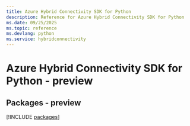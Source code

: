 ```yaml
---
title: Azure Hybrid Connectivity SDK for Python
description: Reference for Azure Hybrid Connectivity SDK for Python
ms.date: 09/25/2025
ms.topic: reference
ms.devlang: python
ms.service: hybridconnectivity
---
```

# Azure Hybrid Connectivity SDK for Python - preview
## Packages - preview
[!INCLUDE [packages](hybrid-connectivity-index.md)]